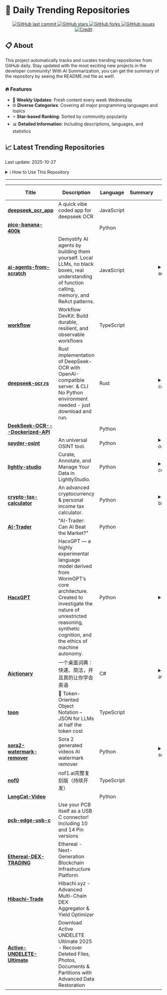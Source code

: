 # 🌟 Daily Trending Repositories

<div align="center">
<a href="https://github.com/marc-ko/daily-trending-repo/commits/main">
    <img src="https://img.shields.io/github/last-commit/marc-ko/daily-trending-repo" alt="GitHub last commit" />
</a>

<a href="https://github.com/marc-ko/daily-trending-repo/stargazers">
    <img src="https://img.shields.io/github/stars/marc-ko/daily-trending-repo" alt="GitHub stars" />
</a>
<a href="https://github.com/marc-ko/daily-trending-repo/network/members">
    <img src="https://img.shields.io/github/forks/marc-ko/daily-trending-repo" alt="GitHub forks" />
</a>
<a href="https://github.com/marc-ko/daily-trending-repo/issues">
    <img src="https://img.shields.io/github/issues/marc-ko/daily-trending-repo" alt="GitHub issues" />
</a>
<a alt="credit" href="https://github.com/zezhishao/DailyArXiv">
 <img src="https://img.shields.io/badge/credit%20-%20Idea%20From%20This%20Repo-blue" alt="Credit">
</a>
</div>

## 📋 About

This project automatically tracks and curates trending repositories from GitHub daily. Stay updated with the most exciting new projects in the developer community! With AI Summarization, you can get the summary of the repository by seeing the README.md file as well!.

### 🔥 Features

- 🔄 **Weekly Updates**: Fresh content every week Wednesday
- 🌐 **Diverse Categories**: Covering all major programming languages and topics
- ⭐ **Star-based Ranking**: Sorted by community popularity
- 📊 **Detailed Information**: Including descriptions, languages, and statistics

## 📈 Latest Trending Repositories

Last update: 2025-10-27

<details>
<summary>ℹ️ How to Use This Repository</summary>

1. **Star & Watch**: Click the 'Star' and 'Watch' buttons to receive weekly email notifications
2. **Browse**: Explore trending repositories organized by popularity
3. **Contribute**: Feel free to open issues or suggest improvements

</details>

---

| **Title** | **Description** | **Language** | **Summary** | **Tags** | **Stars Count** |
| --- | --- | --- | --- | --- | --- |
| **[deepseek_ocr_app](https://github.com/rdumasia303/deepseek_ocr_app)** | A quick vibe coded app for deepseek OCR | JavaScript |  |  | 988 |
| **[pico-banana-400k](https://github.com/apple/pico-banana-400k)** |  | Python |  |  | 861 |
| **[ai-agents-from-scratch](https://github.com/pguso/ai-agents-from-scratch)** | Demystify AI agents by building them yourself. Local LLMs, no black boxes, real understanding of function calling, memory, and ReAct patterns. | JavaScript |  | <details><summary>ai-ag...</summary><p>ai-agents, educational, function-calling, llm, llm-agent, node-llama-cpp, react-agent, tutorial</p></details> | 688 |
| **[workflow](https://github.com/vercel/workflow)** | Workflow DevKit: Build durable, resilient, and observable workflows | TypeScript |  |  | 678 |
| **[deepseek-ocr.rs](https://github.com/TimmyOVO/deepseek-ocr.rs)** | Rust implementation of DeepSeek-OCR with OpenAI-compatible server. & CLI No Python environment needed - just download and run. | Rust |  | <details><summary>candl...</summary><p>candle, ocr, ocr-recognition, openai, rust</p></details> | 666 |
| **[DeekSeek-OCR---Dockerized-API](https://github.com/Bogdanovich77/DeekSeek-OCR---Dockerized-API)** |  | Python |  |  | 645 |
| **[spyder-osint](https://github.com/mocred/spyder-osint)** | An universal OSINT tool. | Python |  | <details><summary>osint...</summary><p>osint, osint-python, osint-resources, osint-tool, osint-tools, spyder-osint</p></details> | 566 |
| **[lightly-studio](https://github.com/lightly-ai/lightly-studio)** | Curate, Annotate, and Manage Your Data in LightlyStudio. | Python |  | <details><summary>compu...</summary><p>computer-vision, image-labeling, mlops</p></details> | 549 |
| **[crypto-tax-calculator](https://github.com/s4myot/crypto-tax-calculator)** | An advanced cryptocurrency & personal income tax calculator. | Python |  | <details><summary>bitco...</summary><p>bitcoin, crypto, crypto-tax-reports, cryptocurrency, cryptotax, tax-calculation, us-tax</p></details> | 544 |
| **[AI-Trader](https://github.com/HKUDS/AI-Trader)** | "AI-Trader: Can AI Beat the Market?" | Python |  |  | 497 |
| **[HacxGPT](https://github.com/setls/HacxGPT)** | HacxGPT — a highly experimental language model derived from WormGPT’s core architecture. Created to investigate the nature of unrestricted reasoning, synthetic cognition, and the ethics of machine autonomy. | Python |  | <details><summary>ai, c...</summary><p>ai, chatbot, gpt, hackerai, hacking, hacx-gpt, hacxgpt, wormgpt</p></details> | 437 |
| **[Aictionary](https://github.com/ahpxex/Aictionary)** | 一个桌面词典：快速、简洁，并且真的让你学会英语 | C# |  | <details><summary>avalo...</summary><p>avalonia, chinese, desktop-app, dictionary, english-learning</p></details> | 425 |
| **[toon](https://github.com/johannschopplich/toon)** | 🎒 Token-Oriented Object Notation – JSON for LLMs at half the token cost | TypeScript |  |  | 376 |
| **[sora2-watermark-remover](https://github.com/boukrat/sora2-watermark-remover)** | Sora 2 generated videos AI watermark remover | Python |  | <details><summary>sora-...</summary><p>sora-watermark-remover, sora2, sora2-ai, sora2-watermark-remover, soraai</p></details> | 348 |
| **[nof0](https://github.com/wquguru/nof0)** | nof1.ai完整复刻版（持续开发） | TypeScript |  |  | 320 |
| **[LongCat-Video](https://github.com/meituan-longcat/LongCat-Video)** |  | Python |  |  | 314 |
| **[pcb-edge-usb-c](https://github.com/AnasMalas/pcb-edge-usb-c)** | Use your PCB itself as a USB C connector! Including 10 and 14 Pin versions |  |  |  | 287 |
| **[Ethereal-DEX-TRADING](https://github.com/AnshulTulsian749/Ethereal-DEX-TRADING)** | Ethereal - Next-Generation Blockchain Infrastructure Platform |  |  |  | 272 |
| **[Hibachi-Trade](https://github.com/atul695/Hibachi-Trade)** | Hibachi.xyz - Advanced Multi-Chain DEX Aggregator & Yield Optimizer |  |  |  | 272 |
| **[Active-UNDELETE-Ultimate](https://github.com/PerformMAx/Active-UNDELETE-Ultimate)** | Download Active UNDELETE Ultimate 2025 - Recover Deleted Files, Photos, Documents & Partitions with Advanced Data Restoration |  |  |  | 272 |

